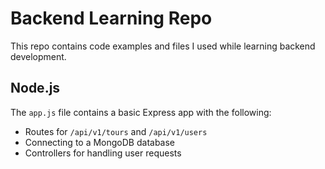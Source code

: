 # Backend Learning Repo

This repo contains code examples and files I used while learning backend development. 

## Node.js

The `app.js` file contains a basic Express app with the following:

- Routes for `/api/v1/tours` and `/api/v1/users` 
- Connecting to a MongoDB database 
- Controllers for handling user requests

